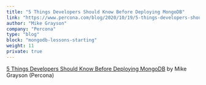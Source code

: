 ```yaml
---
title: "5 Things Developers Should Know Before Deploying MongoDB"
link: "https://www.percona.com/blog/2020/10/19/5-things-developers-should-know-before-deploying-mongodb/"
author: "Mike Grayson"
company: "Percona"
type: "blog"
block: "mongodb-lessons-starting"
weight: 11
private: true
---
```


[5 Things Developers Should Know Before Deploying MongoDB](https://www.percona.com/blog/2020/10/19/5-things-developers-should-know-before-deploying-mongodb/) by Mike Grayson (Percona)
